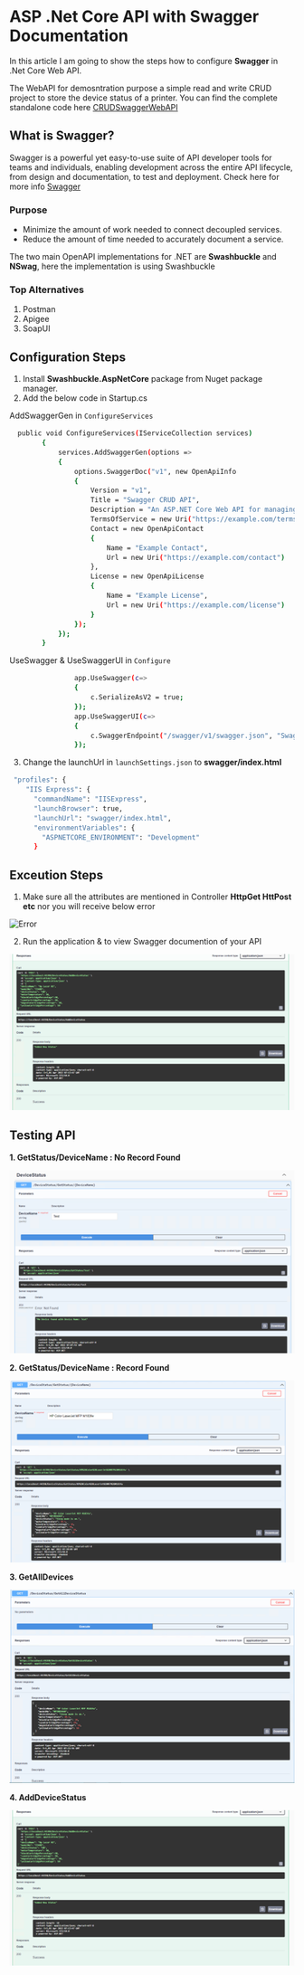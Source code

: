 # ASP .Net Core API with Swagger Documentation

In this article I am going to show the steps how to configure **Swagger**  in .Net Core Web API.

The WebAPI for demosntration purpose a simple read and write CRUD project to store the device status of a printer.
You can find the complete standalone code here [CRUDSwaggerWebAPI](https://github.com/karmakarmala/CRUDSwaggerWebAPI)

## What is Swagger?

Swagger is a powerful yet easy-to-use suite of API developer tools for teams and individuals, enabling development across the entire API lifecycle, from design and documentation, to test and deployment. Check here for more info [Swagger](https://swagger.io/)

### Purpose

- Minimize the amount of work needed to connect decoupled services.
- Reduce the amount of time needed to accurately document a service.

The two main OpenAPI implementations for .NET are **Swashbuckle** and **NSwag**, here the implementation is using Swashbuckle

### Top Alternatives

1. Postman
2. Apigee
3. SoapUI


## Configuration Steps

1. Install **Swashbuckle.AspNetCore** package from Nuget package manager.
2. Add the below code in Startup.cs 
  
  AddSwaggerGen in `ConfigureServices`
  
```sh
  public void ConfigureServices(IServiceCollection services)
        {
            services.AddSwaggerGen(options =>
            {
                options.SwaggerDoc("v1", new OpenApiInfo
                {
                    Version = "v1",
                    Title = "Swagger CRUD API",
                    Description = "An ASP.NET Core Web API for managing Device Status of Printer",
                    TermsOfService = new Uri("https://example.com/terms"),
                    Contact = new OpenApiContact
                    {
                        Name = "Example Contact",
                        Url = new Uri("https://example.com/contact")
                    },
                    License = new OpenApiLicense
                    {
                        Name = "Example License",
                        Url = new Uri("https://example.com/license")
                    }
                });
            });
        }
```

UseSwagger & UseSwaggerUI in `Configure`

```sh
                app.UseSwagger(c=>
                {
                    c.SerializeAsV2 = true;
                });
                app.UseSwaggerUI(c=>
                {
                    c.SwaggerEndpoint("/swagger/v1/swagger.json", "Swagger CRUD API v1");
                });
```
3. Change the launchUrl in `launchSettings.json` to **swagger/index.html**

```sh
 "profiles": {
    "IIS Express": {
      "commandName": "IISExpress",
      "launchBrowser": true,
      "launchUrl": "swagger/index.html",
      "environmentVariables": {
        "ASPNETCORE_ENVIRONMENT": "Development"
      }
```

## Exceution Steps

1. Make sure all the attributes are mentioned in Controller **HttpGet HttPost etc** nor you will receive below error

![Error](https://www.benday.com/wp-content/uploads/2020/12/image.png)

2. Run the application & to view Swagger documention of your API

![Swagger API Documentation](/Resource/AddDevice.png)

## Testing API
    
  **1. GetStatus/DeviceName : No Record Found**

![NotFound](/Resource/getStatus_NotFound.png)

   **2. GetStatus/DeviceName : Record Found**

![OK](/Resource/getStatus_Ok.png)

  **3. GetAllDevices**

![GetAll](/Resource/GetAllDeviceStatus.png)

  **4. AddDeviceStatus**

![Addl](/Resource/AddDevice.png)




